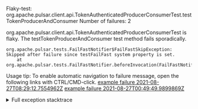         
Flaky-test: org.apache.pulsar.client.api.TokenAuthenticatedProducerConsumerTest.testTokenProducerAndConsumer
Number of failures: 2

org.apache.pulsar.client.api.TokenAuthenticatedProducerConsumerTest is flaky. The testTokenProducerAndConsumer test method fails sporadically.

```
org.apache.pulsar.tests.FailFastNotifier$FailFastSkipException: Skipped after failure since testFailFast system property is set.
	at org.apache.pulsar.tests.FailFastNotifier.beforeInvocation(FailFastNotifier.java:88)

```

Usage tip: To enable automatic navigation to failure message, open the following links with CTRL/CMD-click.
[example failure 2021-08-27T08:29:12.7554962Z](https://github.com/apache/pulsar/runs/3441181143?check_suite_focus=true#step:9:664)
[example failure 2021-08-27T00:49:49.9899869Z](https://github.com/apache/pulsar/runs/3438608157?check_suite_focus=true#step:9:660)


<details>
<summary>Full exception stacktrace</summary>
<code><pre>
org.apache.pulsar.tests.FailFastNotifier$FailFastSkipException: Skipped after failure since testFailFast system property is set.
	at org.apache.pulsar.tests.FailFastNotifier.beforeInvocation(FailFastNotifier.java:88)

</pre></code>
</details>

